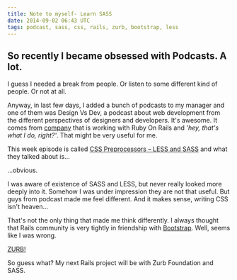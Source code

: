 ```yaml
---
title: Note to myself- Learn SASS
date: 2014-09-02 06:43 UTC
tags: podcast, sass, css, rails, zurb, bootstrap, less
---
```


## So recently I became obsessed with Podcasts. A lot.

I guess I needed a break from people. Or listen to some different kind of people. Or not at all.


Anyway, in last few days, I added a bunch of podcasts to my manager and one of them was Design Vs Dev, a podcast about web development from the different perspectives of designers and developers.
It's awesome. It comes from [company](http://agileleague.com/) that is working with Ruby On Rails and *'hey, that's what I do, right?'*. That might be very useful for me.

This week episode is called [CSS Preprocessors – LESS and SASS](http://agileleague.com/blog/design-vs-dev-episode-2-css-preprocessors-less-sass/) and what they talked about is...

...obvious.

I was aware of existence of SASS and LESS, but never really looked more deeply into it. Somehow I was under impression they are not that useful. But guys from podcast made me feel different. And it makes sense, writing CSS isn't heaven...

That's not the only thing that made me think differently. I always thought that Rails community is very tightly in friendship with [Bootstrap](http://getbootstrap.com/). Well, seems like I was wrong.

[ZURB!](http://foundation.zurb.com/)

So guess what? My next Rails project will be with Zurb Foundation and SASS.
